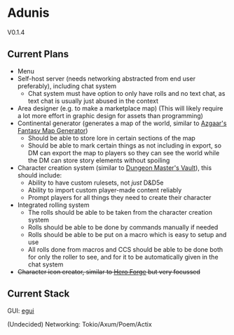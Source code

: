 # Adunis

V0.1.4

## Current Plans

- Menu
- Self-host server (needs networking abstracted from end user preferably), including chat system
  - Chat system must have option to only have rolls and no text chat, as text chat is usually just abused in the context
- Area designer (e.g. to make a marketplace map) (This will likely require a lot more effort in graphic design for assets than programming)
- Continental generator (generates a map of the world, similar to [Azgaar's Fantasy Map Generator](https://azgaar.github.io/Fantasy-Map-Generator/))
  - Should be able to store lore in certain sections of the map
  - Should be able to mark certain things as not including in export, so DM can export the map to players so they can see the world while the DM can store story elements without spoiling
- Character creation system (similar to [Dungeon Master's Vault](https://www.dungeonmastersvault.com/)), this should include:
  - Ability to have custom rulesets, not *just* D&D5e
  - Ability to import custom player-made content reliably
  - Prompt players for all things they need to create their character
- Integrated rolling system
  - The rolls should be able to be taken from the character creation system 
  - Rolls should be able to be done by commands manually if needed
  - Rolls should be able to be put on a macro which is easy to setup and use
  - All rolls done from macros and CCS should be able to be done both for only the roller to see, and for it to be automatically given in the chat system
- ~~Character icon creator, similar to [Hero Forge](www.heroforge.com) but very focussed~~
  <!-- Maybe come back to this at a later point. -->

## Current Stack

GUI: [egui](https://github.com/emilk/egui)

(Undecided) Networking: Tokio/Axum/Poem/Actix
